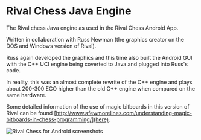 Rival Chess Java Engine
=======================

The Rival chess Java engine as used in the Rival Chess Android App.

Written in collaboration with Russ Newman (the graphics creator on the DOS and Windows version of Rival).

Russ again developed the graphics and this time also built the Android GUI with the C++ UCI engine being coverted to Java and plugged into Russ's code.

In reality, this was an almost complete rewrite of the C++ engine and plays about 200-300 ECO higher than the old C++ engine when compared on the same hardware.

Some detailed information of the use of magic bitboards in this version of Rival can be found [http://www.afewmorelines.com/understanding-magic-bitboards-in-chess-programming/](here).

![Rival Chess for Android screenshots](http://www.rivalchess.com/wp-content/themes/thesis_18/custom/rotator/screens.jpg)
